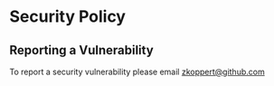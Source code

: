 # Security Policy

## Reporting a Vulnerability

To report a security vulnerability please email zkoppert@github.com
